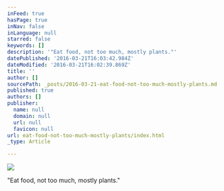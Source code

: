 ```yaml
---
inFeed: true
hasPage: true
inNav: false
inLanguage: null
starred: false
keywords: []
description: '"Eat food, not too much, mostly plants."'
datePublished: '2016-03-21T16:03:42.984Z'
dateModified: '2016-03-21T16:02:39.869Z'
title: ''
author: []
sourcePath: _posts/2016-03-21-eat-food-not-too-much-mostly-plants.md
published: true
authors: []
publisher:
  name: null
  domain: null
  url: null
  favicon: null
url: eat-food-not-too-much-mostly-plants/index.html
_type: Article

---
```

![](https://the-grid-user-content.s3-us-west-2.amazonaws.com/1e540d50-dc2f-468f-99d9-eb610e1d5459.jpg)

"Eat food, not too much, mostly plants."